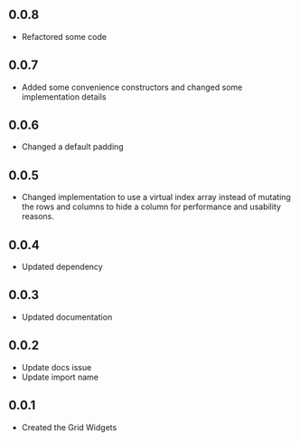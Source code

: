 ## 0.0.8

- Refactored some code

## 0.0.7

- Added some convenience constructors and changed some implementation details

## 0.0.6

- Changed a default padding

## 0.0.5

- Changed implementation to use a virtual index array instead of mutating the
 rows and columns to hide a column for performance and usability reasons.

## 0.0.4

- Updated dependency

## 0.0.3

- Updated documentation

## 0.0.2

- Update docs issue
- Update import name

## 0.0.1

- Created the Grid Widgets
